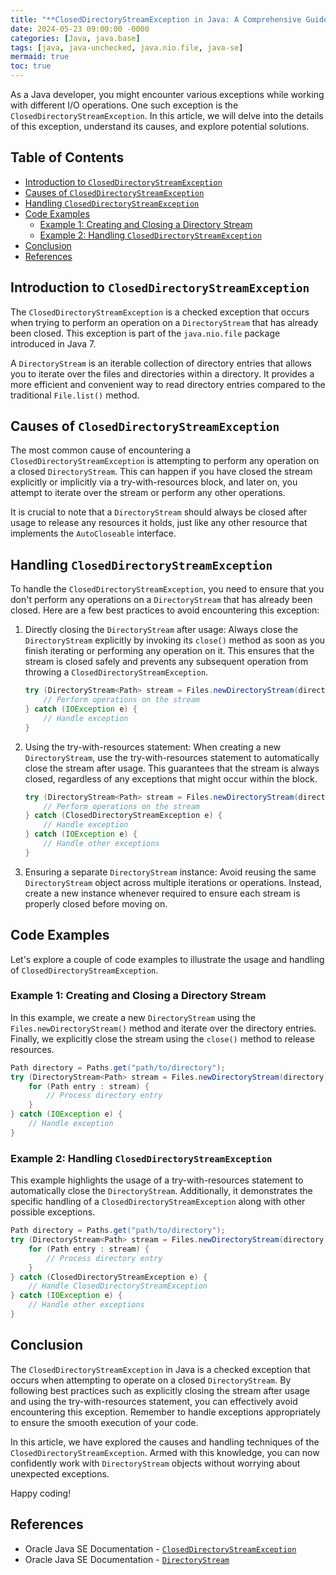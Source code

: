 ```yaml
---
title: "**ClosedDirectoryStreamException in Java: A Comprehensive Guide**"
date: 2024-05-23 09:00:00 -0000
categories: [Java, java.base]
tags: [java, java-unchecked, java.nio.file, java-se]
mermaid: true
toc: true
---
```



As a Java developer, you might encounter various exceptions while working with different I/O operations. One such exception is the `ClosedDirectoryStreamException`. In this article, we will delve into the details of this exception, understand its causes, and explore potential solutions.

## Table of Contents
- [Introduction to `ClosedDirectoryStreamException`](#introduction-to-closeddirectorystreamexception)
- [Causes of `ClosedDirectoryStreamException`](#causes-of-closeddirectorystreamexception)
- [Handling `ClosedDirectoryStreamException`](#handling-closeddirectorystreamexception)
- [Code Examples](#code-examples)
  - [Example 1: Creating and Closing a Directory Stream](#example-1-creating-and-closing-a-directory-stream)
  - [Example 2: Handling `ClosedDirectoryStreamException`](#example-2-handling-closeddirectorystreamexception)
- [Conclusion](#conclusion)
- [References](#references)

## Introduction to `ClosedDirectoryStreamException`
The `ClosedDirectoryStreamException` is a checked exception that occurs when trying to perform an operation on a `DirectoryStream` that has already been closed. This exception is part of the `java.nio.file` package introduced in Java 7.

A `DirectoryStream` is an iterable collection of directory entries that allows you to iterate over the files and directories within a directory. It provides a more efficient and convenient way to read directory entries compared to the traditional `File.list()` method.

## Causes of `ClosedDirectoryStreamException`
The most common cause of encountering a `ClosedDirectoryStreamException` is attempting to perform any operation on a closed `DirectoryStream`. This can happen if you have closed the stream explicitly or implicitly via a try-with-resources block, and later on, you attempt to iterate over the stream or perform any other operations.

It is crucial to note that a `DirectoryStream` should always be closed after usage to release any resources it holds, just like any other resource that implements the `AutoCloseable` interface.

## Handling `ClosedDirectoryStreamException`
To handle the `ClosedDirectoryStreamException`, you need to ensure that you don't perform any operations on a `DirectoryStream` that has already been closed. Here are a few best practices to avoid encountering this exception:

1. Directly closing the `DirectoryStream` after usage: Always close the `DirectoryStream` explicitly by invoking its `close()` method as soon as you finish iterating or performing any operation on it. This ensures that the stream is closed safely and prevents any subsequent operation from throwing a `ClosedDirectoryStreamException`.

   ```java
   try (DirectoryStream<Path> stream = Files.newDirectoryStream(directory)) {
       // Perform operations on the stream
   } catch (IOException e) {
       // Handle exception
   }
   ```

2. Using the try-with-resources statement: When creating a new `DirectoryStream`, use the try-with-resources statement to automatically close the stream after usage. This guarantees that the stream is always closed, regardless of any exceptions that might occur within the block.

   ```java
   try (DirectoryStream<Path> stream = Files.newDirectoryStream(directory)) {
       // Perform operations on the stream
   } catch (ClosedDirectoryStreamException e) {
       // Handle exception
   } catch (IOException e) {
       // Handle other exceptions
   }
   ```

3. Ensuring a separate `DirectoryStream` instance: Avoid reusing the same `DirectoryStream` object across multiple iterations or operations. Instead, create a new instance whenever required to ensure each stream is properly closed before moving on.

## Code Examples

Let's explore a couple of code examples to illustrate the usage and handling of `ClosedDirectoryStreamException`.

### Example 1: Creating and Closing a Directory Stream
In this example, we create a new `DirectoryStream` using the `Files.newDirectoryStream()` method and iterate over the directory entries. Finally, we explicitly close the stream using the `close()` method to release resources.

```java
Path directory = Paths.get("path/to/directory");
try (DirectoryStream<Path> stream = Files.newDirectoryStream(directory)) {
    for (Path entry : stream) {
        // Process directory entry
    }
} catch (IOException e) {
    // Handle exception
}
```

### Example 2: Handling `ClosedDirectoryStreamException`
This example highlights the usage of a try-with-resources statement to automatically close the `DirectoryStream`. Additionally, it demonstrates the specific handling of a `ClosedDirectoryStreamException` along with other possible exceptions.

```java
Path directory = Paths.get("path/to/directory");
try (DirectoryStream<Path> stream = Files.newDirectoryStream(directory)) {
    for (Path entry : stream) {
        // Process directory entry
    }
} catch (ClosedDirectoryStreamException e) {
    // Handle ClosedDirectoryStreamException
} catch (IOException e) {
    // Handle other exceptions
}
```

## Conclusion
The `ClosedDirectoryStreamException` in Java is a checked exception that occurs when attempting to operate on a closed `DirectoryStream`. By following best practices such as explicitly closing the stream after usage and using the try-with-resources statement, you can effectively avoid encountering this exception. Remember to handle exceptions appropriately to ensure the smooth execution of your code.

In this article, we have explored the causes and handling techniques of the `ClosedDirectoryStreamException`. Armed with this knowledge, you can now confidently work with `DirectoryStream` objects without worrying about unexpected exceptions.

Happy coding!

## References
- Oracle Java SE Documentation - [`ClosedDirectoryStreamException`](https://docs.oracle.com/en/java/javase/11/docs/api/java.base/java/nio/file/ClosedDirectoryStreamException.html)
- Oracle Java SE Documentation - [`DirectoryStream`](https://docs.oracle.com/en/java/javase/11/docs/api/java.base/java/nio/file/DirectoryStream.html)